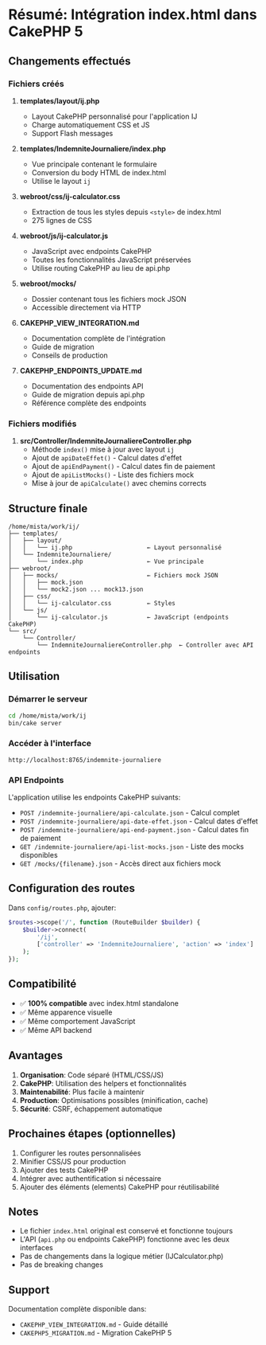 # Résumé: Intégration index.html dans CakePHP 5

## Changements effectués

### Fichiers créés

1. **templates/layout/ij.php**
   - Layout CakePHP personnalisé pour l'application IJ
   - Charge automatiquement CSS et JS
   - Support Flash messages

2. **templates/IndemniteJournaliere/index.php**
   - Vue principale contenant le formulaire
   - Conversion du body HTML de index.html
   - Utilise le layout `ij`

3. **webroot/css/ij-calculator.css**
   - Extraction de tous les styles depuis `<style>` de index.html
   - 275 lignes de CSS

4. **webroot/js/ij-calculator.js**
   - JavaScript avec endpoints CakePHP
   - Toutes les fonctionnalités JavaScript préservées
   - Utilise routing CakePHP au lieu de api.php

5. **webroot/mocks/**
   - Dossier contenant tous les fichiers mock JSON
   - Accessible directement via HTTP

6. **CAKEPHP_VIEW_INTEGRATION.md**
   - Documentation complète de l'intégration
   - Guide de migration
   - Conseils de production

7. **CAKEPHP_ENDPOINTS_UPDATE.md**
   - Documentation des endpoints API
   - Guide de migration depuis api.php
   - Référence complète des endpoints

### Fichiers modifiés

1. **src/Controller/IndemniteJournaliereController.php**
   - Méthode `index()` mise à jour avec layout `ij`
   - Ajout de `apiDateEffet()` - Calcul dates d'effet
   - Ajout de `apiEndPayment()` - Calcul dates fin de paiement
   - Ajout de `apiListMocks()` - Liste des fichiers mock
   - Mise à jour de `apiCalculate()` avec chemins corrects

## Structure finale

```
/home/mista/work/ij/
├── templates/
│   ├── layout/
│   │   └── ij.php                     ← Layout personnalisé
│   └── IndemniteJournaliere/
│       └── index.php                  ← Vue principale
├── webroot/
│   ├── mocks/                         ← Fichiers mock JSON
│   │   ├── mock.json
│   │   └── mock2.json ... mock13.json
│   ├── css/
│   │   └── ij-calculator.css          ← Styles
│   └── js/
│       └── ij-calculator.js           ← JavaScript (endpoints CakePHP)
└── src/
    └── Controller/
        └── IndemniteJournaliereController.php  ← Controller avec API endpoints
```

## Utilisation

### Démarrer le serveur
```bash
cd /home/mista/work/ij
bin/cake server
```

### Accéder à l'interface
```
http://localhost:8765/indemnite-journaliere
```

### API Endpoints
L'application utilise les endpoints CakePHP suivants:
- `POST /indemnite-journaliere/api-calculate.json` - Calcul complet
- `POST /indemnite-journaliere/api-date-effet.json` - Calcul dates d'effet
- `POST /indemnite-journaliere/api-end-payment.json` - Calcul dates fin de paiement
- `GET /indemnite-journaliere/api-list-mocks.json` - Liste des mocks disponibles
- `GET /mocks/{filename}.json` - Accès direct aux fichiers mock

## Configuration des routes

Dans `config/routes.php`, ajouter:

```php
$routes->scope('/', function (RouteBuilder $builder) {
    $builder->connect(
        '/ij',
        ['controller' => 'IndemniteJournaliere', 'action' => 'index']
    );
});
```

## Compatibilité

- ✅ **100% compatible** avec index.html standalone
- ✅ Même apparence visuelle
- ✅ Même comportement JavaScript
- ✅ Même API backend

## Avantages

1. **Organisation**: Code séparé (HTML/CSS/JS)
2. **CakePHP**: Utilisation des helpers et fonctionnalités
3. **Maintenabilité**: Plus facile à maintenir
4. **Production**: Optimisations possibles (minification, cache)
5. **Sécurité**: CSRF, échappement automatique

## Prochaines étapes (optionnelles)

1. Configurer les routes personnalisées
2. Minifier CSS/JS pour production
3. Ajouter des tests CakePHP
4. Intégrer avec authentification si nécessaire
5. Ajouter des éléments (elements) CakePHP pour réutilisabilité

## Notes

- Le fichier `index.html` original est conservé et fonctionne toujours
- L'API (`api.php` ou endpoints CakePHP) fonctionne avec les deux interfaces
- Pas de changements dans la logique métier (IJCalculator.php)
- Pas de breaking changes

## Support

Documentation complète disponible dans:
- `CAKEPHP_VIEW_INTEGRATION.md` - Guide détaillé
- `CAKEPHP5_MIGRATION.md` - Migration CakePHP 5
